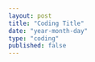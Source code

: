 ```yaml
---
layout: post
title: "Coding Title"
date: "year-month-day"
type: "coding"
published: false
---
```


<!---  add your title for an article (maybe "other interpretations of vectors") and set the published to 'true' when you want students to see it or if you want to see it in your local server, all dates are numeral, so the only valid date is something like 2021-03-11 for March 11, 2021, keep the double quotes. other than that, the file is .md, so use markdown syntax and latex to write, no html, but you can if you want. --->

